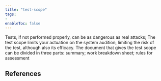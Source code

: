 ```yaml
---
title: "test-scope"
tags:
- 
enableToc: false
---
```




Tests, if not performed properly, can be as dangerous as real attacks;
The test scope limits your actuation on the system audition, limiting the risk of the test, although also its efficacy.
The document that gives the test scope can be divided in three parts:
	summary;
	work breakdown sheet;
	rules for assessment

## References
